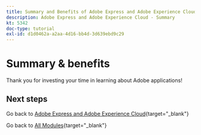 ```yaml
---
title: Summary and Benefits of Adobe Express and Adobe Experience Cloud
description: Adobe Express and Adobe Experience Cloud - Summary
kt: 5342
doc-type: tutorial
exl-id: d1d0462a-a2aa-4d16-bb4d-3d639ebd9c29
---
```

# Summary & benefits

Thank you for investing your time in learning about Adobe applications! 

## Next steps

Go back to [Adobe Express and Adobe Experience Cloud](./express.md){target="_blank"}

Go back to [All Modules](./../../../overview.md){target="_blank"}
